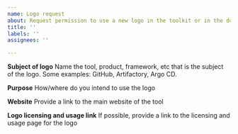 ```yaml
---
name: Logo request
about: Request permission to use a new logo in the toolkit or in the docs
title: ''
labels: ''
assignees: ''

---
```


**Subject of logo**
Name the tool, product, framework, etc that is the subject of the logo. Some examples: GitHub, Artifactory, Argo CD.

**Purpose**
How/where do you intend to use the logo

**Website**
Provide a link to the main website of the tool

**Logo licensing and usage link**
If possible, provide a link to the licensing and usage page for the logo
